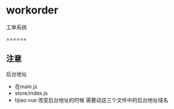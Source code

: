 # workorder
工单系统

======
## 注意
后台地址 
* 在main.js 
* store/index.js 
* tijiao.vue 
改变后台地址的时候  需要动这三个文件中的后台地址域名
